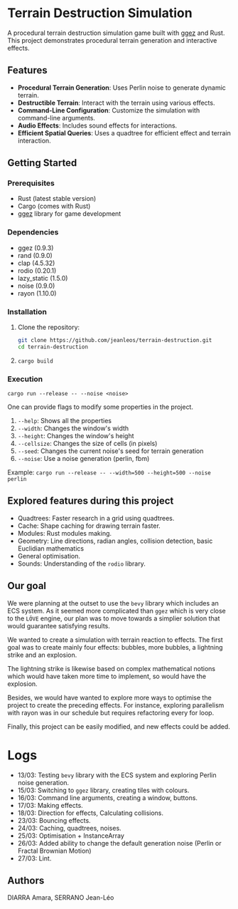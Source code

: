 # Terrain Destruction Simulation

A procedural terrain destruction simulation game built with [ggez](https://ggez.rs/) and Rust. This project demonstrates procedural terrain generation and interactive effects.

## Features

- **Procedural Terrain Generation**: Uses Perlin noise to generate dynamic terrain.
- **Destructible Terrain**: Interact with the terrain using various effects.
- **Command-Line Configuration**: Customize the simulation with command-line arguments.
- **Audio Effects**: Includes sound effects for interactions.
- **Efficient Spatial Queries**: Uses a quadtree for efficient effect and terrain interaction.

## Getting Started

### Prerequisites

- Rust (latest stable version)
- Cargo (comes with Rust)
- [ggez](https://ggez.rs/) library for game development

### Dependencies 

- ggez (0.9.3)
- rand (0.9.0)
- clap (4.5.32)
- rodio (0.20.1)
- lazy_static (1.5.0)
- noise (0.9.0)
- rayon (1.10.0)

### Installation

1. Clone the repository:
   ```bash
   git clone https://github.com/jeanleos/terrain-destruction.git
   cd terrain-destruction

2. `cargo build`

### Execution

`cargo run --release -- --noise <noise>`

One can provide flags to modify some properties in the project.

1. `--help`: Shows all the properties
2. `--width`: Changes the window's width
3. `--height`: Changes the window's height
4. `--cellsize`: Changes the size of cells (in pixels)
5. `--seed`: Changes the current noise's seed for terrain generation
6. `--noise`: Use a noise generation (perlin, fbm)

Example: `cargo run --release -- --width=500 --height=500 --noise perlin`

## Explored features during this project

- Quadtrees: Faster research in a grid using quadtrees.
- Cache: Shape caching for drawing terrain faster.
- Modules: Rust modules making.
- Geometry: Line directions, radian angles, collision detection, basic Euclidian mathematics
- General optimisation.
- Sounds: Understanding of the `rodio` library.

## Our goal

We were planning at the outset to use the `bevy` library which includes an ECS system. As it seemed more complicated than `ggez` which is very close to the `LÖVE` engine, our plan was to move towards a simplier solution that would guarantee satisfying results.

We wanted to create a simulation with terrain reaction to effects. The first goal was to create mainly four effects: bubbles, more bubbles, a lightning strike and an explosion.

The lightning strike is likewise based on complex mathematical notions which would have taken more time to implement, so would have the explosion.

Besides, we would have wanted to explore more ways to optimise the project to create the preceding effects. For instance, exploring parallelism with rayon was in our schedule but requires refactoring every for loop.

Finally, this project can be easily modified, and new effects could be added.

# Logs

- 13/03: Testing `bevy` library with the ECS system and exploring Perlin noise generation.
- 15/03: Switching to `ggez` library, creating tiles with colours.
- 16/03: Command line arguments, creating a window, buttons.
- 17/03: Making effects.
- 18/03: Direction for effects, Calculating collisions.
- 23/03: Bouncing effects.
- 24/03: Caching, quadtrees, noises.
- 25/03: Optimisation + InstanceArray
- 26/03: Added ability to change the default generation noise (Perlin or Fractal Brownian Motion)
- 27/03: Lint.

## Authors

DIARRA Amara, SERRANO Jean-Léo